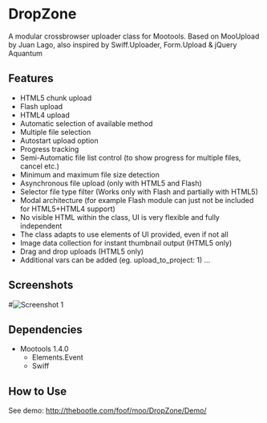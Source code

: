 DropZone
=========

A modular crossbrowser uploader class for Mootools.
Based on MooUpload by Juan Lago,
also inspired by Swiff.Uploader, Form.Upload & jQuery Aquantum

Features
--------

+ HTML5 chunk upload 
+ Flash upload 
+ HTML4 upload 
+ Automatic selection of available method 
+ Multiple file selection 
+ Autostart upload option 
+ Progress tracking 
+ Semi-Automatic file list control (to show progress for multiple 
files, cancel etc.) 
+ Minimum and maximum file size detection 
+ Asynchronous file upload (only with HTML5 and Flash) 
+ Selector file type filter (Works only with Flash and partially with 
HTML5) 
+ Modal architecture (for example Flash module can just not be 
included for HTML5+HTML4 support) 
+ No visible HTML within the class, UI is very flexible and fully 
independent 
+ The class adapts to use elements of UI provided, even if not all 
+ Image data collection for instant thumbnail output (HTML5 only) 
+ Drag and drop uploads (HTML5 only) 
+ Additional vars can be added (eg. upload_to_project: 1) 
...


Screenshots
-----------

#![Screenshot 1](http://www.dropr.com)


Dependencies
------------

+ Mootools 1.4.0
	+ Elements.Event
	+ Swiff


How to Use
----------

See demo: http://thebootle.com/foof/moo/DropZone/Demo/